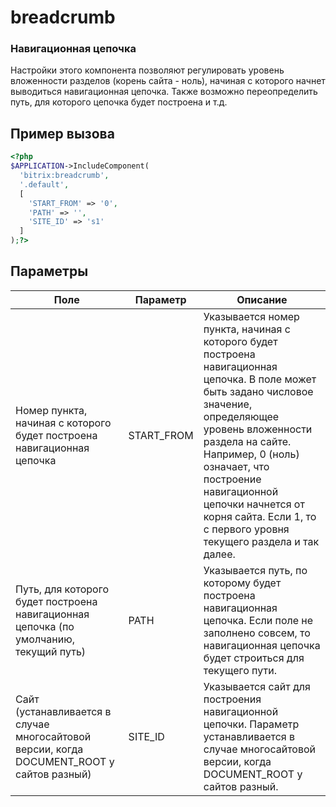 # breadcrumb
### Навигационная цепочка
Настройки этого компонента позволяют регулировать уровень вложенности разделов (корень сайта - ноль), начиная с которого начнет выводиться навигационная цепочка. Также возможно переопределить путь, для которого цепочка будет построена и т.д.

## Пример вызова
```php
<?php
$APPLICATION->IncludeComponent(
  'bitrix:breadcrumb',
  '.default',
  [
    'START_FROM' => '0', 
    'PATH' => '', 
    'SITE_ID' => 's1' 
  ]
);?>
```

## Параметры
Поле | Параметр | Описание
--- | --- | ---
Номер пункта, начиная с которого будет построена навигационная цепочка | START_FROM | Указывается номер пункта, начиная с которого будет построена навигационная цепочка. В поле может быть задано числовое значение, определяющее уровень вложенности раздела на сайте. <br> Например, 0 (ноль) означает, что построение навигационной цепочки начнется от корня сайта. Если 1, то с первого уровня текущего раздела и так далее.
Путь, для которого будет построена навигационная цепочка (по умолчанию, текущий путь) | PATH | Указывается путь, по которому будет построена навигационная цепочка. Если поле не заполнено совсем, то навигационная цепочка будет строиться для текущего пути.
Cайт (устанавливается в случае многосайтовой версии, когда DOCUMENT_ROOT у сайтов разный) | SITE_ID | Указывается сайт для построения навигационной цепочки. Параметр устанавливается в случае многосайтовой версии, когда DOCUMENT_ROOT у сайтов разный.
